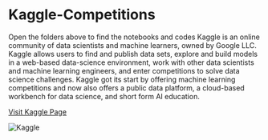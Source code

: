 # Kaggle-Competitions
Open the folders above to find the notebooks and codes
Kaggle is an online community of data scientists and machine learners, owned by Google LLC. Kaggle allows users to find and publish data sets, explore and build models in a web-based data-science environment, work with other data scientists and machine learning engineers, and enter competitions to solve data science challenges. Kaggle got its start by offering machine learning competitions and now also offers a public data platform, a cloud-based workbench for data science, and short form AI education.

[Visit Kaggle Page](https://www.kaggle.com/)

![Kaggle](https://user-images.githubusercontent.com/45607797/60176871-e7973300-97ed-11e9-82b7-d0a79260f163.png)
